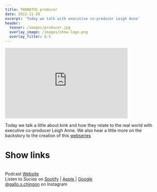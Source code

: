 ```yaml
---
title: THANATOS producer
date: 2022-11-28
excerpt: 'Today we talk with executive co-producer Leigh Anne'
header:
  teaser: /images/producer.jpg
  overlay_image: /images/show-logo.png
  overlay_filter: 0.5
---
```


<iframe src='https://open.spotify.com/embed/episode/4ySYtY9i0tdZx2tzMm85SI' width='80%' height='232' frameborder='0' allowtransparency='true' allow='encrypted-media'></iframe>

Today we talk a little about kink and how they relate to the real world with executive co-producer Leigh Anne. We also hear a little more on the backstory to the creation of this [webseries](https://www.youtube.com/watch?v=AAAiRwSgtIo)

# Show links

<br> Podcast [Website](https://sucias.xyz)  <a href='https://sucias.xyz'><i class='fas fa-link'></i></a>
<br> Listen to *Sucias* on [Spotify](https://open.spotify.com/show/3XjoipCU3QzeIaQAAQpBdW)  <a href='https://open.spotify.com/show/3XjoipCU3QzeIaQAAQpBdW'><i class='fab fa-spotify'></i></a> | [Apple ](https://podcasts.apple.com/us/podcast/sucias/id1548173787)<i class='fas fa-podcast'></i> | [Google ](https://podcasts.google.com/feed/aHR0cHM6Ly9hbmNob3IuZm0vcy80MjI0YzYzYy9wb2RjYXN0L3Jzcw)  <a href='https://podcasts.google.com/feed/aHR0cHM6Ly9hbmNob3IuZm0vcy80MjI0YzYzYy9wb2RjYXN0L3Jzcw'><i class='fab fa-google-play'></i></a>
<br> [@gallo.s.chingon](https://instagram.com/gallo.s.chingon) on Instagram  <a href='https://www.instagram.com/gallo.s.chingon'><i class='fa-brands fa-instagram-square'></i></a>
